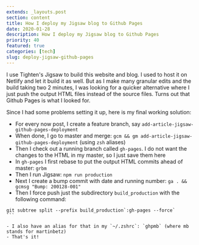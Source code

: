 ```yaml
---
extends: _layouts.post
section: content
title: How I deploy my Jigsaw blog to Github Pages
date: 2020-01-28
description: How I deploy my Jigsaw blog to Github Pages
priority: 40
featured: true
categories: [tech]
slug: deploy-jigsaw-github-pages
---
```


I use Tighten's Jigsaw to build this website and blog. I used to host it on Netlify and let it build it as well. But as I make many granular edits and the build taking two 2 minutes, I was looking for a quicker alternative where I just push the output HTML files instead of the source files. Turns out that Github Pages is what I looked for.

Since I had some problems setting it up, here is my final working solution:

- For every now post, I create a feature branch, say `add-article-jigsaw-github-pages-deployment`
- When done, I go to master and merge: `gcm && gm add-article-jigsaw-github-pages-deployment` (using `zsh` aliases)
- Then I check out a running branch called `gh-pages`. I do not want the changes to the HTML in my master, so I just save them here
- In `gh-pages` I first rebase to put the output HTML commits ahead of master: `grbm`
- Then I run Jigsaw: `npm run production`
- Next I create a bump commit with date and running number: `ga . && gcmsg "Bump: 200128-001"`
- Then I force push just the subdirectory `build_production` with the following command:

````
git subtree split --prefix build_production`:gh-pages --force`
```

- I also have an alias for that in my `~/.zshrc`: `ghpmb` (where mb stands for martinbetz)
- That's it!
